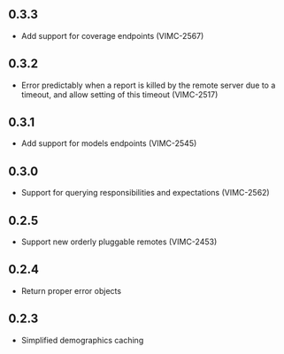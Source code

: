 ## 0.3.3

* Add support for coverage endpoints (VIMC-2567)

## 0.3.2

* Error predictably when a report is killed by the remote server due to a timeout, and allow setting of this timeout (VIMC-2517)

## 0.3.1

* Add support for models endpoints (VIMC-2545)

## 0.3.0

* Support for querying responsibilities and expectations (VIMC-2562)

## 0.2.5

* Support new orderly pluggable remotes (VIMC-2453)

## 0.2.4

* Return proper error objects

## 0.2.3

* Simplified demographics caching
